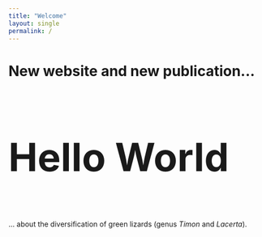 ```yaml
---
title: "Welcome"
layout: single
permalink: /
---
```


<h1> New website and new publication... </h1>
 <h3 style="font-size:8vw">Hello World</h3> 
 
... about the diversification of green lizards (genus <i>Timon</i> and <i>Lacerta</i>). 
